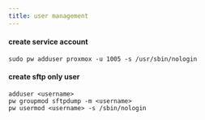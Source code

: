 ```yaml
---
title: user management
---
```


#### create service account
    sudo pw adduser proxmox -u 1005 -s /usr/sbin/nologin

#### create sftp only user
    adduser <username>
    pw groupmod sftpdump -m <username>
    pw usermod <username> -s /sbin/nologin
